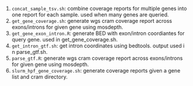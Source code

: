 1. ```concat_sample_tsv.sh```: combine coverage reports for multiple genes into one report for each sample. used when many genes are queried.
2. ```get_gene_coverage.sh```: generate wgs cram coverage report across exons/introns for given gene using mosdepth. 
3. ```get_gene_exon_intron.R```: generate BED with exon/intron coordiantes for query gene. used in get_gene_coverage.sh.
4. ```get_intron_gtf.sh```: get intron coordinates using bedtools. output used i
n parse_gtf.sh.
5. ```parse_gtf.R```: generate wgs cram coverage report across exons/introns for given gene using mosdepth.
6. ```slurm_hpf_gene_coverage.sh```: generate coverage reports given a gene list and cram directory.
